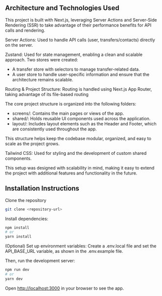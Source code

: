 ## Architecture and Technologies Used

This project is built with Next.js, leveraging Server Actions and Server-Side Rendering (SSR) to take advantage of their performance benefits for API calls and rendering.

Server Actions: Used to handle API calls (user, transfers/contacts) directly on the server.

Zustand: Used for state management, enabling a clean and scalable approach. Two stores were created:

- A transfer store with selectors to manage transfer-related data.
- A user store to handle user-specific information and ensure that the architecture remains scalable.

Routing & Project Structure:
Routing is handled using Next.js App Router, taking advantage of its file-based routing

The core project structure is organized into the following folders:

- screens/: Contains the main pages or views of the app.
- shared/: Holds reusable UI components used across the application.
- layout/: Includes layout elements such as the Header and Footer, which are consistently used throughout the app.

This structure helps keep the codebase modular, organized, and easy to scale as the project grows.

Tailwind CSS: Used for styling and the development of custom shared components.

This setup was designed with scalability in mind, making it easy to extend the project with additional features and functionality in the future.

## Installation Instructions

Clone the repository

```bash
git clone <repository-url>
```

Install dependencies:

```bash
npm install
# or
yarn install
```

(Optional) Set up environment variables:
Create a .env.local file and set the API_BASE_URL variable, as shown in the .env.example file.

Then, run the development server:

```bash
npm run dev
# or
yarn dev
```

Open [http://localhost:3000](http://localhost:3000) in your browser to see the app.
